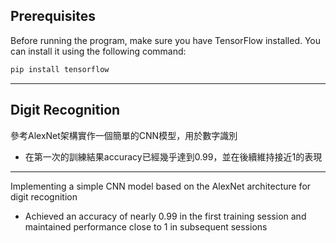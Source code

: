 ## Prerequisites

Before running the program, make sure you have TensorFlow installed. You can install it using the following command:

```bash
pip install tensorflow
```
<hr>


## Digit Recognition

參考AlexNet架構實作一個簡單的CNN模型，用於數字識別
- 在第一次的訓練結果accuracy已經幾乎達到0.99，並在後續維持接近1的表現
<hr>


Implementing a simple CNN model based on the AlexNet architecture for digit recognition
- Achieved an accuracy of nearly 0.99 in the first training session and maintained performance close to 1 in subsequent sessions
